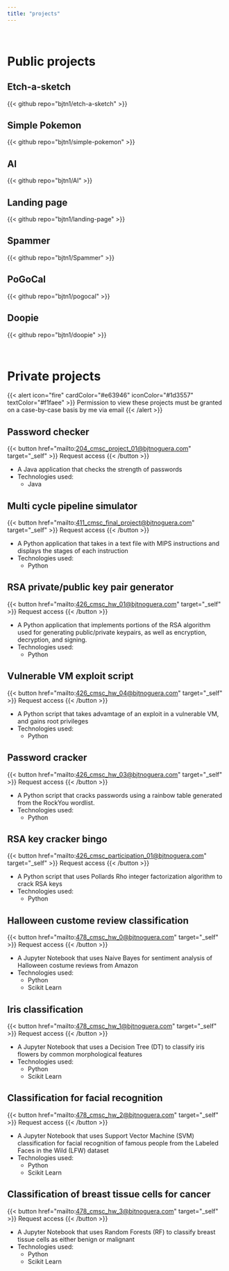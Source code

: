 ```yaml
---
title: "projects"
---
```

<!-- This exists so that theres a gap between the table of contents and the heading on smaller screens -->
<br>

# Public projects

## Etch-a-sketch
{{< github repo="bjtn1/etch-a-sketch" >}}

## Simple Pokemon
{{< github repo="bjtn1/simple-pokemon" >}}

## Al
{{< github repo="bjtn1/Al" >}}

## Landing page
{{< github repo="bjtn1/landing-page" >}}

## Spammer
{{< github repo="bjtn1/Spammer" >}}

## PoGoCal
{{< github repo="bjtn1/pogocal" >}}

## Doopie
{{< github repo="bjtn1/doopie" >}}

<br>

# Private projects

{{< alert icon="fire" cardColor="#e63946" iconColor="#1d3557" textColor="#f1faee" >}}
Permission to view these projects must be granted on a case-by-case basis by me via email
{{< /alert >}}

## Password checker
{{< button href="mailto:204_cmsc_project_01@bjtnoguera.com" target="_self" >}}
Request access
{{< /button >}}
- A Java application that checks the strength of passwords
- Technologies used:
    - Java

## Multi cycle pipeline simulator
{{< button href="mailto:411_cmsc_final_project@bjtnoguera.com" target="_self" >}}
Request access
{{< /button >}}
- A Python application that takes in a text file with MIPS instructions and displays the stages of each instruction
- Technologies used:
    - Python

## RSA private/public key pair generator
{{< button href="mailto:426_cmsc_hw_01@bjtnoguera.com" target="_self" >}}
Request access
{{< /button >}}
- A Python application that implements portions of the RSA algorithm used for generating public/private keypairs, as well as encryption, decryption, and signing.
- Technologies used:
    - Python

## Vulnerable VM exploit script
{{< button href="mailto:426_cmsc_hw_04@bjtnoguera.com" target="_self" >}}
Request access
{{< /button >}}
- A Python script that takes advamtage of an exploit in a vulnerable VM, and gains root privileges
- Technologies used:
    - Python

## Password cracker
{{< button href="mailto:426_cmsc_hw_03@bjtnoguera.com" target="_self" >}}
Request access
{{< /button >}}
- A Python script that cracks passwords using a rainbow table generated from the RockYou wordlist.
- Technologies used:
    - Python

## RSA key cracker bingo
{{< button href="mailto:426_cmsc_participation_01@bjtnoguera.com" target="_self" >}}
Request access
{{< /button >}}
- A Python script that uses Pollards Rho integer factorization algorithm to crack RSA keys
- Technologies used:
    - Python

## Halloween custome review classification
{{< button href="mailto:478_cmsc_hw_0@bjtnoguera.com" target="_self" >}}
Request access
{{< /button >}}
- A Jupyter Notebook that uses Naive Bayes for sentiment analysis of Halloween costume reviews from Amazon
- Technologies used:
    - Python
    - Scikit Learn

## Iris classification
{{< button href="mailto:478_cmsc_hw_1@bjtnoguera.com" target="_self" >}}
Request access
{{< /button >}}
- A Jupyter Notebook that uses a Decision Tree (DT) to classify iris flowers by common morphological features
- Technologies used:
    - Python
    - Scikit Learn

## Classification for facial recognition
{{< button href="mailto:478_cmsc_hw_2@bjtnoguera.com" target="_self" >}}
Request access
{{< /button >}}
- A Jupyter Notebook that uses Support Vector Machine (SVM) classification for facial recognition of famous people from the Labeled Faces in the Wild (LFW) dataset
- Technologies used:
    - Python
    - Scikit Learn

## Classification of breast tissue cells for cancer
{{< button href="mailto:478_cmsc_hw_3@bjtnoguera.com" target="_self" >}}
Request access
{{< /button >}}
- A Jupyter Notebook that uses Random Forests (RF) to classify breast tissue cells as either benign or malignant
- Technologies used:
    - Python
    - Scikit Learn


<!--
1. TODO
    - Find school projects
        - Put all the projecst from classes before spring 2023
        - Add fall 2023
        - Add badges for topics that each project covered
    - Add description of those projects
    - Add a "send email to me to view these projects"
-->
